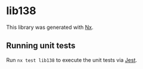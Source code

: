 # lib138

This library was generated with [Nx](https://nx.dev).

## Running unit tests

Run `nx test lib138` to execute the unit tests via [Jest](https://jestjs.io).
